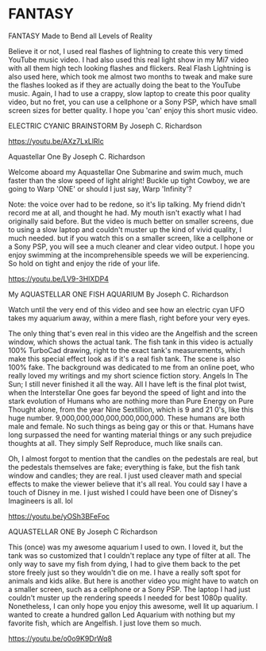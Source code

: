 # FANTASY
FANTASY Made to Bend all Levels of Reality

Believe it or not, I used real flashes of lightning to create this very timed YouTube music video. I had also used this real light show in my Mi7 video with all them high tech looking flashes and flickers. Real Flash Lightning is also used here, which took me almost two months to tweak and make sure the flashes looked as if they are actually doing the beat to the YouTube music. Again, I had to use a crappy, slow laptop to create this poor quality video, but no fret, you can use a cellphone or a Sony PSP, which have small screen sizes for better quality. I hope you 'can' enjoy this short music video.

ELECTRIC CYANIC BRAINSTORM By Joseph C. Richardson

https://youtu.be/AXz7LxLlRlc

Aquastellar One By Joseph C. Richardson

Welcome aboard my Aquastellar One Submarine and swim much, much faster than the slow speed of light alright! Buckle up tight Cowboy, we are going to Warp 'ONE' or should I just say, Warp 'Infinity'?

Note: the voice over had to be redone, so it's lip talking. My friend didn't record me at all, and thought he had. My mouth isn't exactly what I had originally said before. But the video is much better on smaller screens, due to using a slow laptop and couldn't muster up the kind of vivid quality, I much needed. but if you watch this on a smaller screen, like a cellphone or a Sony PSP, you will see a much cleaner and clear video output. I hope you enjoy swimming at the incomprehensible speeds we will be experiencing. So hold on tight and enjoy the ride of your life.

https://youtu.be/LV9-3HlXDP4

My AQUASTELLAR ONE FISH AQUARIUM By Joseph C. Richardson

Watch until the very end of this video and see how an electric cyan UFO takes my aquarium away, within a mere flash, right before your very eyes.

The only thing that's even real in this video are the Angelfish and the screen window, which shows the actual tank. The fish tank in this video is actually 100% TurboCad drawing, right to the exact tank's measurements, which make this special effect look as if it's a real fish tank. The scene is also 100% fake. The background was dedicated to me from an online poet, who really loved my writings and my short science fiction story. Angels In The Sun; I still never finished it all the way. All I have left is the final plot twist, when the Interstellar One goes far beyond the speed of light and into the stark evolution of Humans who are nothing more than Pure Energy on Pure Thought alone, from the year Nine Sextillion, which is 9 and 21 0's, like this huge number.
9,000,000,000,000,000,000,000. These humans are both male and female. No such things as being gay or this or that. Humans have long surpassed the need for wanting material things or any such prejudice thoughts at all. They simply Self Reproduce, much like snails can.

Oh, I almost forgot to mention that the candles on the pedestals are real, but the pedestals themselves are fake; everything is fake, but the fish tank window and candles; they are real. I just used cleaver math and special effects to make the viewer believe that it's all real. You could say I have a touch of Disney in me. I just wished I could have been one of Disney's Imagineers is all. lol

https://youtu.be/yOSh3BFeFoc

AQUASTELLAR ONE By Joseph C  Richardson

This (once) was my awesome aquarium I used to own. I loved it, but the tank was so customized that I couldn't replace any type of filter at all. The only way to save my fish from dying, I had to give them back to the pet store freely just so they wouldn't die on me. I have a really soft spot for animals and kids alike. But here is another video you might have to watch on a smaller screen, such as a cellphone or a Sony PSP. The laptop I had just couldn't muster up the rendering speeds I needed for best 1080p quality. Nonetheless, I can only hope you enjoy this awesome, well lit up aquarium. I wanted to create a hundred gallon Led Aquarium with nothing but my favorite fish, which are Angelfish. I just love them so much.

https://youtu.be/o0o9K9DrWq8

